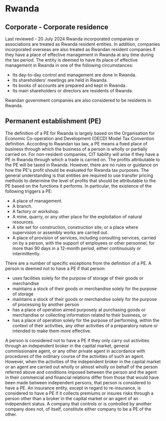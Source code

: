 # Rwanda
## Corporate - Corporate residence
Last reviewed - 20 July 2024
Rwanda incorporated companies or associations are treated as Rwanda resident entities. In addition, companies incorporated overseas are also treated as Rwandan resident companies if they have a place of effective management in Rwanda at any time during the tax period. The entity is deemed to have its place of effective management in Rwanda in one of the following circumstances:
  * Its day-to-day control and management are done in Rwanda.
  * Its shareholders’ meetings are held in Rwanda.
  * Its books of accounts are prepared and kept in Rwanda.
  * Its main shareholders or directors are residents of Rwanda.


Rwandan government companies are also considered to be residents in Rwanda.
## Permanent establishment (PE)
The definition of a PE for Rwanda is largely based on the Organisation for Economic Co-operation and Development (OECD) Model Tax Convention definition. According to Rwandan tax law, a PE means a fixed place of business through which the business of a person is wholly or partially carried on.
For non-resident companies, CIT liability will arise if they have a PE in Rwanda through which a trade is carried on. The profits attributable to the PE will be taxed in Rwanda. However, there are no rules or guidance on how the PE's profit should be evaluated for Rwanda tax purposes. The general understanding is that entities are required to use transfer pricing methods to determine the level of profits that should be attributable to the PE based on the functions it performs.
In particular, the existence of the following triggers a PE:
  * A place of management.
  * A branch.
  * A factory or workshop.
  * A mine, quarry, or any other place for the exploitation of natural resources.
  * A site set for construction, construction site, or a place where supervision or assembly works are carried out.
  * A place of provision of services, including consulting services, carried on by a person, with the support of employees or other personnel, for more than 90 days in a 12-month period, either continuously or intermittently.


There are a number of specific exceptions from the definition of a PE. A person is deemed not to have a PE if that person:
  * uses facilities solely for the purpose of storage of their goods or merchandise
  * maintains a stock of their goods or merchandise solely for the purpose of storage
  * maintains a stock of their goods or merchandise solely for the purpose of processing by another person
  * has a place of operation aimed purposely at purchasing goods or merchandise or collecting information related to their business, or
  * has a place of operation solely for the purpose of performing, within the context of their activities, any other activities of a preparatory nature or intended to make them more effective.


A person is considered not to have a PE if they only carry out activities through an independent broker in the capital market, general commissionaire agent, or any other private agent in accordance with procedures of the ordinary course of the activities of such an agent. However, when the activities of the independent broker in the capital market or an agent are carried out wholly or almost wholly on behalf of the person referred above and conditions imposed between the person and the agent in their commercial and financial relations differ from those that would have been made between independent persons, that person is considered to have a PE.
An insurance entity, except in regard to re-insurance, is considered to have a PE if it collects premiums or insures risks through a person other than a broker in the capital market or an agent of an independent status. 
A company that controls or is controlled by another company does not, of itself, constitute either company to be a PE of the other.
